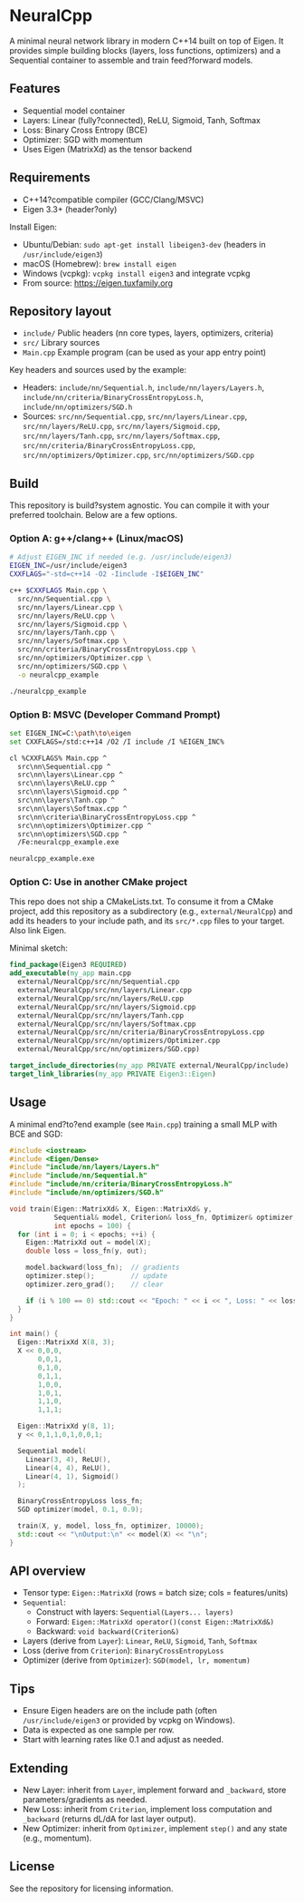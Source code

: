# NeuralCpp

A minimal neural network library in modern C++14 built on top of Eigen. It provides simple building blocks (layers, loss functions, optimizers) and a Sequential container to assemble and train feed?forward models.

## Features
- Sequential model container
- Layers: Linear (fully?connected), ReLU, Sigmoid, Tanh, Softmax
- Loss: Binary Cross Entropy (BCE)
- Optimizer: SGD with momentum
- Uses Eigen (MatrixXd) as the tensor backend

## Requirements
- C++14?compatible compiler (GCC/Clang/MSVC)
- Eigen 3.3+ (header?only)

Install Eigen:
- Ubuntu/Debian: `sudo apt-get install libeigen3-dev` (headers in `/usr/include/eigen3`)
- macOS (Homebrew): `brew install eigen`
- Windows (vcpkg): `vcpkg install eigen3` and integrate vcpkg
- From source: https://eigen.tuxfamily.org

## Repository layout
- `include/` Public headers (nn core types, layers, optimizers, criteria)
- `src/`      Library sources
- `Main.cpp`  Example program (can be used as your app entry point)

Key headers and sources used by the example:
- Headers: `include/nn/Sequential.h`, `include/nn/layers/Layers.h`, `include/nn/criteria/BinaryCrossEntropyLoss.h`, `include/nn/optimizers/SGD.h`
- Sources: `src/nn/Sequential.cpp`, `src/nn/layers/Linear.cpp`, `src/nn/layers/ReLU.cpp`, `src/nn/layers/Sigmoid.cpp`, `src/nn/layers/Tanh.cpp`, `src/nn/layers/Softmax.cpp`, `src/nn/criteria/BinaryCrossEntropyLoss.cpp`, `src/nn/optimizers/Optimizer.cpp`, `src/nn/optimizers/SGD.cpp`

## Build
This repository is build?system agnostic. You can compile it with your preferred toolchain. Below are a few options.

### Option A: g++/clang++ (Linux/macOS)
```bash
# Adjust EIGEN_INC if needed (e.g. /usr/include/eigen3)
EIGEN_INC=/usr/include/eigen3
CXXFLAGS="-std=c++14 -O2 -Iinclude -I$EIGEN_INC"

c++ $CXXFLAGS Main.cpp \
  src/nn/Sequential.cpp \
  src/nn/layers/Linear.cpp \
  src/nn/layers/ReLU.cpp \
  src/nn/layers/Sigmoid.cpp \
  src/nn/layers/Tanh.cpp \
  src/nn/layers/Softmax.cpp \
  src/nn/criteria/BinaryCrossEntropyLoss.cpp \
  src/nn/optimizers/Optimizer.cpp \
  src/nn/optimizers/SGD.cpp \
  -o neuralcpp_example

./neuralcpp_example
```

### Option B: MSVC (Developer Command Prompt)
```bash
set EIGEN_INC=C:\path\to\eigen
set CXXFLAGS=/std:c++14 /O2 /I include /I %EIGEN_INC%

cl %CXXFLAGS% Main.cpp ^
  src\nn\Sequential.cpp ^
  src\nn\layers\Linear.cpp ^
  src\nn\layers\ReLU.cpp ^
  src\nn\layers\Sigmoid.cpp ^
  src\nn\layers\Tanh.cpp ^
  src\nn\layers\Softmax.cpp ^
  src\nn\criteria\BinaryCrossEntropyLoss.cpp ^
  src\nn\optimizers\Optimizer.cpp ^
  src\nn\optimizers\SGD.cpp ^
  /Fe:neuralcpp_example.exe

neuralcpp_example.exe
```

### Option C: Use in another CMake project
This repo does not ship a CMakeLists.txt. To consume it from a CMake project, add this repository as a subdirectory (e.g., `external/NeuralCpp`) and add its headers to your include path, and its `src/*.cpp` files to your target. Also link Eigen.

Minimal sketch:
```cmake
find_package(Eigen3 REQUIRED)
add_executable(my_app main.cpp
  external/NeuralCpp/src/nn/Sequential.cpp
  external/NeuralCpp/src/nn/layers/Linear.cpp
  external/NeuralCpp/src/nn/layers/ReLU.cpp
  external/NeuralCpp/src/nn/layers/Sigmoid.cpp
  external/NeuralCpp/src/nn/layers/Tanh.cpp
  external/NeuralCpp/src/nn/layers/Softmax.cpp
  external/NeuralCpp/src/nn/criteria/BinaryCrossEntropyLoss.cpp
  external/NeuralCpp/src/nn/optimizers/Optimizer.cpp
  external/NeuralCpp/src/nn/optimizers/SGD.cpp)

target_include_directories(my_app PRIVATE external/NeuralCpp/include)
target_link_libraries(my_app PRIVATE Eigen3::Eigen)
```

## Usage
A minimal end?to?end example (see `Main.cpp`) training a small MLP with BCE and SGD:
```cpp
#include <iostream>
#include <Eigen/Dense>
#include "include/nn/layers/Layers.h"
#include "include/nn/Sequential.h"
#include "include/nn/criteria/BinaryCrossEntropyLoss.h"
#include "include/nn/optimizers/SGD.h"

void train(Eigen::MatrixXd& X, Eigen::MatrixXd& y,
           Sequential& model, Criterion& loss_fn, Optimizer& optimizer,
           int epochs = 100) {
  for (int i = 0; i < epochs; ++i) {
    Eigen::MatrixXd out = model(X);
    double loss = loss_fn(y, out);

    model.backward(loss_fn);  // gradients
    optimizer.step();         // update
    optimizer.zero_grad();    // clear

    if (i % 100 == 0) std::cout << "Epoch: " << i << ", Loss: " << loss << "\n";
  }
}

int main() {
  Eigen::MatrixXd X(8, 3);
  X << 0,0,0,
       0,0,1,
       0,1,0,
       0,1,1,
       1,0,0,
       1,0,1,
       1,1,0,
       1,1,1;

  Eigen::MatrixXd y(8, 1);
  y << 0,1,1,0,1,0,0,1;

  Sequential model(
    Linear(3, 4), ReLU(),
    Linear(4, 4), ReLU(),
    Linear(4, 1), Sigmoid()
  );

  BinaryCrossEntropyLoss loss_fn;
  SGD optimizer(model, 0.1, 0.9);

  train(X, y, model, loss_fn, optimizer, 10000);
  std::cout << "\nOutput:\n" << model(X) << "\n";
}
```

## API overview
- Tensor type: `Eigen::MatrixXd` (rows = batch size; cols = features/units)
- `Sequential`:
  - Construct with layers: `Sequential(Layers... layers)`
  - Forward: `Eigen::MatrixXd operator()(const Eigen::MatrixXd&)`
  - Backward: `void backward(Criterion&)`
- Layers (derive from `Layer`): `Linear`, `ReLU`, `Sigmoid`, `Tanh`, `Softmax`
- Loss (derive from `Criterion`): `BinaryCrossEntropyLoss`
- Optimizer (derive from `Optimizer`): `SGD(model, lr, momentum)`

## Tips
- Ensure Eigen headers are on the include path (often `/usr/include/eigen3` or provided by vcpkg on Windows).
- Data is expected as one sample per row.
- Start with learning rates like 0.1 and adjust as needed.

## Extending
- New Layer: inherit from `Layer`, implement forward and `_backward`, store parameters/gradients as needed.
- New Loss: inherit from `Criterion`, implement loss computation and `_backward` (returns dL/dA for last layer output).
- New Optimizer: inherit from `Optimizer`, implement `step()` and any state (e.g., momentum).

## License
See the repository for licensing information.